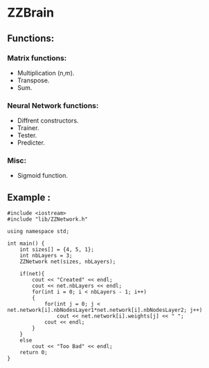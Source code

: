 # ZZBrain
## Functions:
### Matrix functions:
* Multiplication (n,m).
* Transpose.
* Sum.

### Neural Network functions:
* Diffrent constructors.
* Trainer.
* Tester.
* Predicter.

### Misc:
* Sigmoid function.

## Example :

```
#include <iostream>
#include "lib/ZZNetwork.h"

using namespace std;

int main() {
    int sizes[] = {4, 5, 1};
    int nbLayers = 3;
    ZZNetwork net(sizes, nbLayers);

    if(net){
        cout << "Created" << endl;
        cout << net.nbLayers << endl;
        for(int i = 0; i < nbLayers - 1; i++)
        {
            for(int j = 0; j < net.network[i].nbNodesLayer1*net.network[i].nbNodesLayer2; j++)
                cout << net.network[i].weights[j] << " ";
            cout << endl;
        }
    }
    else
        cout << "Too Bad" << endl;
    return 0;
}
```